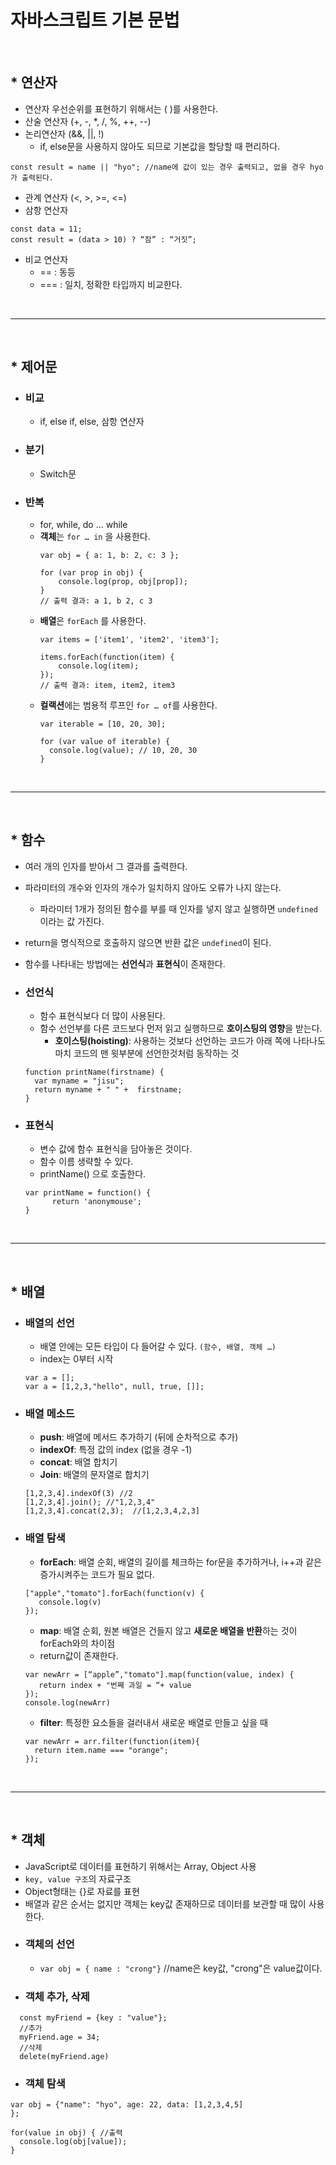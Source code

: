 # 자바스크립트 기본 문법
<br>

## * 연산자
+ 연산자 우선순위를 표현하기 위해서는 ( )를 사용한다.
+ 산술 연산자 (+, -, *, /, %, ++, --)
+ 논리연산자 (&&, ||, !)
  + if, else문을 사용하지 않아도 되므로 기본값을 할당할 때 편리하다.
```
const result = name || "hyo"; //name에 값이 있는 경우 출력되고, 없을 경우 hyo가 출력된다.
```
+ 관계 연산자 (<, >, >=, <=)
+ 삼항 연산자
```
const data = 11;
const result = (data > 10) ? “참” : “거짓”;
```
+ 비교 연산자
  + == : 동등
  + === : 일치, 정확한 타입까지 비교한다.
<br>

---
<br>

## * 제어문
+ ### **비교**
  + if, else if, else, 삼항 연산자
+ ### **분기**
  + Switch문
+ ### **반복**
  + for, while, do … while
  + **객체**는 `for … in` 을 사용한다.
    ```
    var obj = { a: 1, b: 2, c: 3 };

    for (var prop in obj) {
        console.log(prop, obj[prop]);
    }
    // 출력 결과: a 1, b 2, c 3
    ```
  + **배열**은 `forEach` 를 사용한다.
    ```
    var items = ['item1', 'item2', 'item3'];

    items.forEach(function(item) {
        console.log(item);
    });
    // 출력 결과: item, item2, item3
    ```
  + **컬랙션**에는 범용적 루프인 `for … of`를 사용한다.
    ```
    var iterable = [10, 20, 30];

    for (var value of iterable) {
      console.log(value); // 10, 20, 30
    }
    ```
<br>

---
<br>

## * 함수
+ 여러 개의 인자를 받아서 그 결과를 출력한다.
+ 파라미터의 개수와 인자의 개수가 일치하지 않아도 오류가 나지 않는다.
  + 파라미터 1개가 정의된 함수를 부를 때 인자를 넣지 않고 실행하면 `undefined`이라는 값 가진다.
+ return을 명식적으로 호출하지 않으면 반환 값은 `undefined`이 된다.
+ 함수를 나타내는 방법에는 **선언식**과 **표현식**이 존재한다.

+ ### **선언식**
  + 함수 표현식보다 더 많이 사용된다.
  + 함수 선언부를 다른 코드보다 먼저 읽고 실행하므로 **호이스팅의 영향**을 받는다.
    + **호이스팅(hoisting)**: 사용하는 것보다 선언하는 코드가 아래 쪽에 나타나도 마치 코드의 맨 윗부분에 선언한것처럼 동작하는 것
  ```
  function printName(firstname) {
    var myname = "jisu";
    return myname + " " +  firstname;
  }
  ```
+ ### **표현식**
  + 변수 값에 함수 표현식을 담아놓은 것이다.
  + 함수 이름 생략할 수 있다.
  + printName() 으로 호출한다.
  ```
  var printName = function() {
        return 'anonymouse';
  }
  ```
<br>

---
<br>

## * 배열
+ ### **배열의 선언**
  + 배열 안에는 모든 타입이 다 들어갈 수 있다. `(함수, 배열, 객체 …)`
  + index는 0부터 시작
  ```
  var a = [];
  var a = [1,2,3,"hello", null, true, []];
  ```
+ ### **배열 메소드**
  + **push**: 배열에 메서드 추가하기 (뒤에 순차적으로 추가)
  + **indexOf**: 특정 값의 index (없을 경우 -1)
  + **concat**: 배열 합치기
  + **Join**: 배열의 문자열로 합치기
  ```
  [1,2,3,4].indexOf(3) //2
  [1,2,3,4].join(); //"1,2,3,4" 
  [1,2,3,4].concat(2,3);  //[1,2,3,4,2,3]
  ```
+ ### **배열 탐색**
  + **forEach**: 배열 순회, 배열의 길이를 체크하는 for문을 추가하거나, i++과 같은 증가시켜주는 코드가 필요 없다.
  ```
  ["apple","tomato"].forEach(function(v) {
     console.log(v)
  });
  ```
  + **map**: 배열 순회, 원본 배열은 건들지 않고 **새로운 배열을 반환**하는 것이 forEach와의 차이점
  + return값이 존재한다.
  ```
  var newArr = [“apple”,"tomato"].map(function(value, index) {
     return index + "번째 과일 = “+ value
  });
  console.log(newArr)
  ```
  + **filter**: 특정한 요소들을 걸러내서 새로운 배열로 만들고 싶을 때
  ```
  var newArr = arr.filter(function(item){    
    return item.name === "orange";
  });  
  ```
<br>

---
<br>

## * 객체
+ JavaScript로 데이터를 표현하기 위해서는 Array, Object 사용
+ `key, value 구조`의 자료구조
+ Object형태는 {}로 자료를 표현
+ 배열과 같은 순서는 없지만 객체는 key값 존재하므로 데이터를 보관할 때 많이 사용한다.
+ ### **객체의 선언**
  + `var obj = { name : "crong"}` //name은 key값, "crong"은 value값이다.
+ ### **객체 추가, 삭제**
```
  const myFriend = {key : "value"};
  //추가
  myFriend.age = 34;
  //삭제
  delete(myFriend.age)
```
+ ### **객체 탐색**
```
var obj = {"name": "hyo", age: 22, data: [1,2,3,4,5]
};

for(value in obj) { //출력
  console.log(obj[value]);
}
```
<br>
